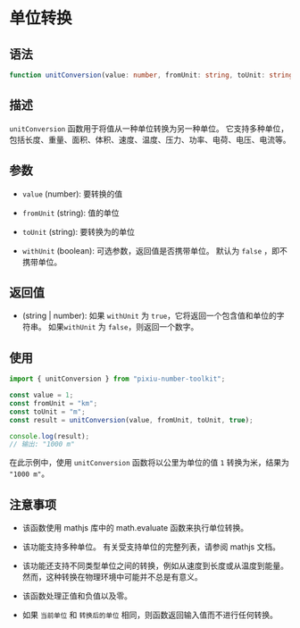# 单位转换

## 语法

```ts
function unitConversion(value: number, fromUnit: string, toUnit: string, withUnit?: boolean): string | number;
```

## 描述

`unitConversion` 函数用于将值从一种单位转换为另一种单位。 它支持多种单位，包括长度、重量、面积、体积、速度、温度、压力、功率、电荷、电压、电流等。

## 参数

- `value` (number): 要转换的值

- `fromUnit` (string): 值的单位

- `toUnit` (string): 要转换为的单位

- `withUnit` (boolean): 可选参数，返回值是否携带单位。 默认为 `false` ，即不携带单位。

## 返回值

- (string | number): 如果 `withUnit` 为 `true`，它将返回一个包含值和单位的字符串。 如果`withUnit` 为 `false`，则返回一个数字。

## 使用

```ts
import { unitConversion } from "pixiu-number-toolkit";

const value = 1;
const fromUnit = "km";
const toUnit = "m";
const result = unitConversion(value, fromUnit, toUnit, true);

console.log(result);
// 输出: "1000 m"
```

在此示例中，使用 `unitConversion` 函数将以公里为单位的值 `1` 转换为米，结果为 `"1000 m"`。

## 注意事项

- 该函数使用 mathjs 库中的 math.evaluate 函数来执行单位转换。

- 该功能支持多种单位。 有关受支持单位的完整列表，请参阅 mathjs 文档。

- 该功能还支持不同类型单位之间的转换，例如从速度到长度或从温度到能量。 然而，这种转换在物理环境中可能并不总是有意义。

- 该函数处理正值和负值以及零。

- 如果 `当前单位` 和 `转换后的单位` 相同，则函数返回输入值而不进行任何转换。
